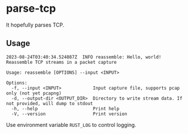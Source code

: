 # parse-tcp

It hopefully parses TCP.

## Usage

```text
2023-08-24T03:40:34.524087Z  INFO reassemble: Hello, world!
Reassemble TCP streams in a packet capture

Usage: reassemble [OPTIONS] --input <INPUT>

Options:
  -f, --input <INPUT>            Input capture file, supports pcap only (not yet pcapng)
  -d, --output-dir <OUTPUT_DIR>  Directory to write stream data. If not provided, will dump to stdout
  -h, --help                     Print help
  -V, --version                  Print version
```

Use environment variable `RUST_LOG` to control logging.
